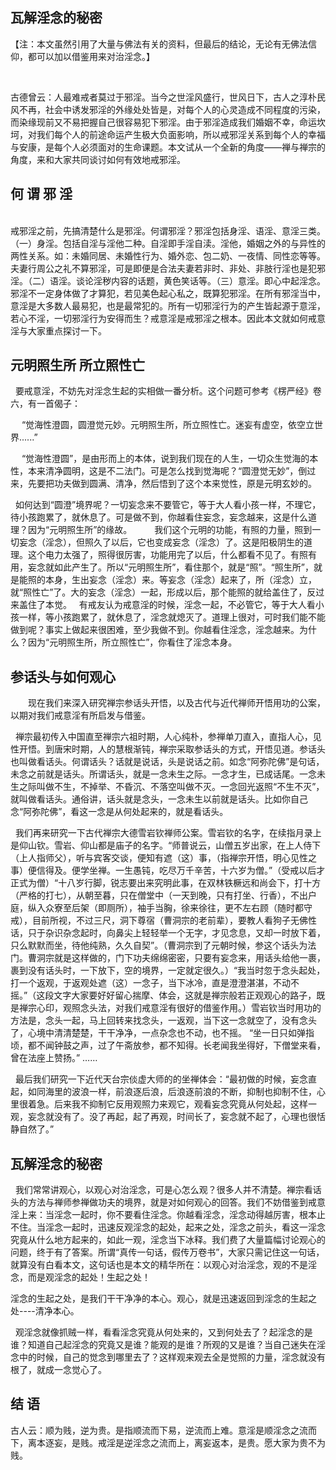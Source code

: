 ## 瓦解淫念的秘密

【注：本文虽然引用了大量与佛法有关的资料，但最后的结论，无论有无佛法信仰，都可以加以借鉴用来对治淫念。】

      

古德曾云：人最难戒者莫过于邪淫。当今之世淫风盛行，世风日下，古人之淳朴民风不再，社会中诱发邪淫的外缘处处皆是，对每个人的心灵造成不同程度的污染，而染缘现前又不易把握自己很容易犯下邪淫。由于邪淫造成我们婚姻不幸，命运坎坷，对我们每个人的前途命运产生极大负面影响，所以戒邪淫关系到每个人的幸福与安康，是每个人必须面对的生命课题。本文试从一个全新的角度——禅与禅宗的角度，来和大家共同谈讨如何有效地戒邪淫。 

## 何 谓 邪 淫 
   
戒邪淫之前，先搞清楚什么是邪淫。何谓邪淫？邪淫包括身淫、语淫、意淫三类。（一）身淫。包括自淫与淫他二种。自淫即手淫自渎。淫他，婚姻之外的与异性的两性关系。如：未婚同居、未婚性行为、婚外恋、包二奶、一夜情、同性恋等等。夫妻行周公之礼不算邪淫，可是即便是合法夫妻若非时、非处、非肢行淫也是犯邪淫。（二）语淫。谈论淫秽内容的话题，黄色笑话等。（三）意淫。即心中起淫念。邪淫不一定身体做了才算犯，若见美色起心私之，既算犯邪淫。在所有邪淫当中，意淫是大多数人最易犯，也是最常犯的。所有一切邪淫行为的产生皆起源于意淫，若心不淫，一切邪淫行为安得而生？戒意淫是戒邪淫之根本。因此本文就如何戒意淫与大家重点探讨一下。

##  元明照生所   所立照性亡 

   要戒意淫，不妨先对淫念生起的实相做一番分析。这个问题可参考《楞严经》卷六，有一首偈子：

　 “觉海性澄圆，圆澄觉元妙。元明照生所，所立照性亡。迷妄有虚空，依空立世界......”

　 “觉海性澄圆”，是由形而上的本体，说到我们现在的人生，一切众生觉海的本性，本来清净圆明，这是不二法门。可是怎么找到觉海呢？“圆澄觉无妙”，倒过来，先要把功夫做到圆满、清净，然后悟到了这个本来觉性，原是元明玄妙的。

   如何达到“圆澄”境界呢？一切妄念来不要管它，等于大人看小孩一样，不理它，待小孩跑累了，就休息了。可是做不到，你越看住妄念，妄念越来，这是什么道理？因为“元明照生所”的缘故。
　　
我们这个元明的功能，有照的力量，照到一切妄念（淫念），但照久了以后，它也变成妄念（淫念）了。这是阳极阴生的道理。这个电力太强了，照得很厉害，功能用完了以后，什么都看不见了。有照有用，妄念就如此产生了。所以“元明照生所”，看住那个，就是“照”。“照生所”，就是能照的本身，生出妄念（淫念）来。等妄念（淫念）起来了，所（淫念）立，就“照性亡”了。大的妄念（淫念）一起，形成以后，那个能照的就给盖住了，反过来盖住了本觉。 
  
 有戒友认为戒意淫的时候，淫念一起，不必管它，等于大人看小孩一样，等小孩跑累了，就休息了，淫念就熄灭了。道理上很对，可时我们能不能做到呢？事实上做起来很困难，至少我做不到。你越看住淫念，淫念越来。为什么？因为“元明照生所，所立照性亡”，你看住了淫念本身。 
##  参话头与如何观心
　　现在我们来深入研究禅宗参话头开悟，以及古代与近代禅师开悟用功的公案，以期对我们戒意淫有所启发与借鉴。

   禅宗最初传入中国直至禅宗六祖时期，人心纯朴，参禅单刀直入，直指人心，见性开悟。到唐宋时期，人的慧根渐钝，禅宗采取参话头的方式，开悟见道。参话头也叫做看话头。何谓话头？话就是说话，头是说话之前。如念“阿弥陀佛”是句话，未念之前就是话头。所谓话头，就是一念未生之际。一念才生，已成话尾。一念未生之际叫做不生，不掉举、不昏沉、不落空叫做不灭。一念回光返照“不生不灭”，就叫做看话头。通俗讲，话头就是念头，一念未生以前就是话头。比如你自己念“阿弥陀佛”，看这一念是从何处起来的，就是看话头。

  我们再来研究一下古代禅宗大德雪岩钦禅师公案。雪岩钦的名字，在续指月录上是仰山钦。雪岩、仰山都是庙子的名字。“师普说云，山僧五岁出家，在上人侍下（上人指师父），听与宾客交谈，便知有遮（这）事，（指禅宗开悟，明心见性之事）便信得及。便学坐禅。一生愚钝，吃尽万千辛苦，十六岁为僧。”（受戒以后才正式为僧）“十八岁行脚，锐志要出来究明此事，在双林铁橛远和尚会下，打十方（严格的打七），从朝至暮，只在僧堂中（一天到晚，只有打坐、行香），不出户庭，纵入众寮至后架（即厕所），袖手当胸，徐来徐往，更不左右顾（随时都守戒），目前所视，不过三尺，洞下尊宿（曹洞宗的老前辈），要教人看狗子无佛性话，只于杂识杂念起时，向鼻尖上轻轻举一个无字，才见念息，又却一时放下着，只么默默而坐，待他纯熟，久久自契”。（曹洞宗到了元朝时候，参这个话头为法门。曹洞宗就是这样做的，门下功夫绵绵密密，只要有妄念来，用话头给他一裹，裹到没有话头时，一下放下，空的境界，一定就定很久。）“我当时忽于念头起处，打一个返观，于返观处遮（这）一念子，当下冰冷，直是澄澄湛湛，不动不摇。”（这段文字大家要好好留心揣摩、体会，这就是禅宗般若正观观心的路子，既是禅宗心印，观照念头法，对我们戒意淫有很好的借鉴作用。）雪岩钦当时用功的方法是，念头一起，马上回转来找念头，一返观，当下这一念就空了，没有念头了，心境中清清楚楚，干干净净，一点杂念也不动，也不摇。 “坐一日只如弹指顷，都不闻钟鼓之声，过了午斋放参，都不知得。长老闻我坐得好，下僧堂来看，曾在法座上赞扬。” ……

   最后我们研究一下近代天台宗倓虚大师的的坐禅体会：“最初做的时候，妄念直起，如同海里的波浪一样，前浪逐后浪，后浪逐前浪的不断，抑制也抑制不住，心里很着急。后来我不抑制它反用观照力来观它，观看妄念究竟从何处起，这样一观，妄念就没有了。没了再起，起了再观，时间长了，妄念就不起了，心理也很恬静自然了。”

##  瓦解淫念的秘密

  我们常常讲观心，以观心对治淫念，可是心怎么观？很多人并不清楚。禅宗看话头的方法与禅师参禅做功夫的境界，就是对如何观心的回答。我们不妨借鉴到戒意淫上来：当淫念一起时，你不要看住淫念。你越看淫念，淫念动得越厉害，根本止不住。当淫念一起时，迅速反观淫念的起处，起来之处，淫念之前头，看这一淫念究竟从什么地方起来的，如此一观，淫念当下冰释。我们费了大量篇幅讨论观心的问题，终于有了答案。所谓“真传一句话，假传万卷书”，大家只需记住这一句话，就算没有白看本文，这句话也是本文的精华所在：以观心对治淫念，观的不是淫念，而是观淫念的起处！生起之处！


淫念的生起之处，是我们干干净净的本心。观心，就是迅速返回到淫念的生起之处----清净本心。

    观淫念就像抓贼一样，看看淫念究竟从何处来的，又到何处去了？起淫念的是谁？知道自己起淫念的究竟又是谁？能观的是谁？所观的又是谁？当自己迷失在淫念中的时候，自己的觉念到哪里去了？这样观来观去全是觉照的力量，淫念就没有根了，就成一念觉心了。

##  结       语
古人云：顺为贱，逆为贵。是指顺流而下易，逆流而上难。意淫是顺淫念之流而下，离本逐妄，是贱。戒淫是逆淫念之流而上，离妄返本，是贵。愿大家为贵不为贱。
 
 

